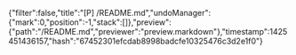 {"filter":false,"title":"[P] /README.md","undoManager":{"mark":0,"position":-1,"stack":[]},"preview":{"path":"/README.md","previewer":"preview.markdown"},"timestamp":1425451436157,"hash":"67452301efcdab8998badcfe10325476c3d2e1f0"}